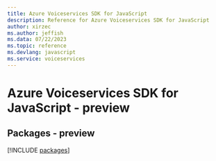 ```yaml
---
title: Azure Voiceservices SDK for JavaScript
description: Reference for Azure Voiceservices SDK for JavaScript
author: xirzec
ms.author: jeffish
ms.data: 07/22/2023
ms.topic: reference
ms.devlang: javascript
ms.service: voiceservices
---
```

# Azure Voiceservices SDK for JavaScript - preview
## Packages - preview
[!INCLUDE [packages](voiceservices-index.md)]